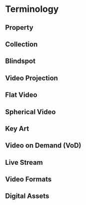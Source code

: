 # Terminology

## Property

## Collection

## Blindspot

## Video Projection 

## Flat Video

## Spherical Video

## Key Art

## Video on Demand (VoD)

## Live Stream

## Video Formats

## Digital Assets
